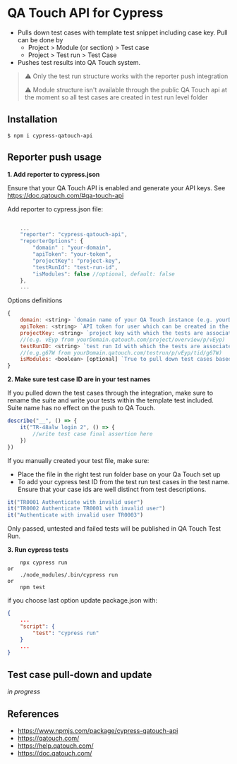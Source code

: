 # QA Touch API for Cypress

* Pulls down test cases with template test snippet including case key. Pull can be done by
  * Project > Module (or section) > Test case
  * Project > Test run > Test Case
* Pushes test results into QA Touch system.

> ⚠️ Only the test run structure works with the reporter push integration
> 
> ⚠️ Module structure isn't available through the public QA Touch api at the moment so all test cases are created in test run level folder

## Installation

```shell
$ npm i cypress-qatouch-api
```

## Reporter push usage
**1. Add reporter to cypress.json**
   
Ensure that your QA Touch API is enabled and generate your API keys. See https://doc.qatouch.com/#qa-touch-api

Add reporter to cypress.json file:

```Javascript

    ...
    "reporter": "cypress-qatouch-api",
    "reporterOptions": {
        "domain" : "your-domain",
        "apiToken": "your-token",
        "projectKey": "project-key",
        "testRunId": "test-run-id",
        "isModules": false //optional, default: false
    },
    ...

```
Options definitions

```javascript
{
    domain: <string> `domain name of your QA Touch instance (e.g. yourDomain.qatouch.com)`
    apiToken: <string> `API token for user which can be created in the edit profile menu in your domain login`
    projectKey: <string> `project key with which the tests are associated. Can be found in the browser URI when on your project page` 
    //(e.g. vEyp from yourDomain.qatouch.com/project/overview/p/vEyp)
    testRunID: <string> `test run Id with which the tests are associated.Can be found in the browser URI when on your test run page`
    //(e.g.g67W from yourDomain.qatouch.com/testrun/p/vEyp/tid/g67W)
    isModules: <boolean> [optional] `True to pull down test cases based on project > modules structure. Default: false`
}
```
**2. Make sure test case ID are in your test names**

If you pulled down the test cases through the integration, make sure to rename the suite and write your tests within the template test included.
Suite name has no effect on the push to QA Touch.

```Javascript
describe("__", () => {
    it("TR-48alw login 2", () => {
        //write test case final assertion here
    })
})
```

If you manually created your test file, make sure:
* Place the file in the right test run folder base on your Qa Touch set up
* To add your cypress test ID from the test run test cases in the test name. Ensure that your case ids are well distinct from test descriptions.
 
```Javascript
it("TR0001 Authenticate with invalid user")
it("TR0002 Authenticate TR0001 with invalid user")
it("Authenticate with invalid user TR0003")
```

Only passed, untested and failed tests will be published in QA Touch Test Run.

**3. Run cypress tests**
```shell
    npx cypress run
or
    ./node_modules/.bin/cypress run
or
    npm test
```

if you choose last option update package.json with:
```json
{
    ...
    "script": {
        "test": "cypress run"
    }
    ...
}
```


## Test case pull-down and update

*in progress*

## References
- https://www.npmjs.com/package/cypress-qatouch-api
- https://qatouch.com/
- https://help.qatouch.com/
- https://doc.qatouch.com/

